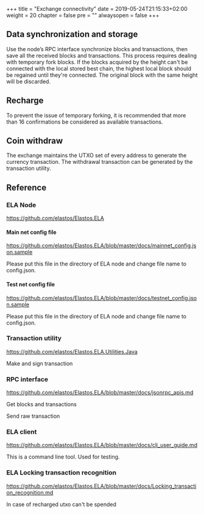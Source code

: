 +++
title = "Exchange connectivity"
date = 2019-05-24T21:15:33+02:00
weight = 20
chapter = false
pre = ""
alwaysopen = false
+++ 

## Data synchronization and storage

Use the node’s RPC interface synchronize blocks and transactions, then save all the received blocks and transactions.
This process requires dealing with temporary fork blocks. If the blocks acquired by the height can't be connected with the local stored best chain, the highest local block should be regained until they're connected. The original block with the same height will be discarded.

## Recharge

To prevent the issue of temporary forking, it is recommended that more than 16 confirmations be considered as available transactions.

## Coin withdraw

The exchange maintains the UTXO set of every address to generate the currency transaction. The withdrawal transaction can be generated by the transaction utility.

## Reference

### ELA Node

<https://github.com/elastos/Elastos.ELA>

#### Main net config file

<https://github.com/elastos/Elastos.ELA/blob/master/docs/mainnet_config.json.sample>

Please put this file in the directory of ELA node and change file name to config.json.

#### Test net config file

<https://github.com/elastos/Elastos.ELA/blob/master/docs/testnet_config.json.sample>

Please put this file in the directory of ELA node and change file name to config.json.

### Transaction utility

<https://github.com/elastos/Elastos.ELA.Utilities.Java>

Make and sign transaction

### RPC interface

<https://github.com/elastos/Elastos.ELA/blob/master/docs/jsonrpc_apis.md>

Get blocks and transactions

Send raw transaction

### ELA client

<https://github.com/elastos/Elastos.ELA/blob/master/docs/cli_user_guide.md>

This is a command line tool. Used for testing.

### ELA Locking transaction recognition

<https://github.com/elastos/Elastos.ELA/blob/master/docs/Locking_transaction_recognition.md>

In case of recharged utxo can't be spended